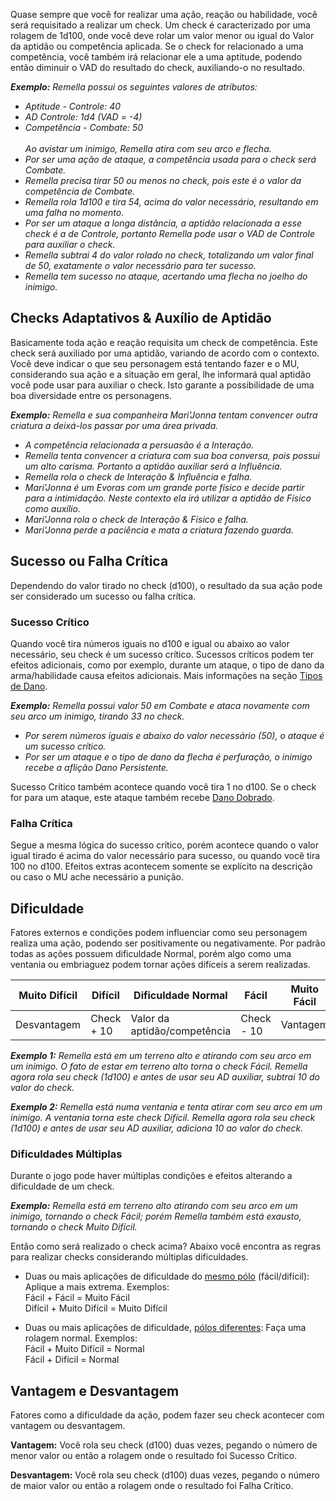 Quase sempre que você for realizar uma ação, reação ou habilidade, você será requisitado a realizar um check. Um check é caracterizado por uma rolagem de 1d100, onde você deve rolar um valor menor ou igual do Valor da aptidão ou competência aplicada. Se o check for relacionado a uma competência, você também irá relacionar ele a uma aptitude, podendo então diminuir o VAD do resultado do check, auxiliando-o no resultado.

_**Exemplo:** Remella possui os seguintes valores de atributos:_  
- _Aptitude - Controle: 40_  
- _AD Controle: 1d4 (VAD = -4)_  
- _Competência - Combate: 50_  <BR><BR>
_Ao avistar um inimigo, Remella atira com seu arco e flecha._  
- _Por ser uma ação de ataque, a competência usada para o check será Combate._ 
- _Remella precisa tirar 50 ou menos no check, pois este é o valor da competência de Combate._  
- _Remella rola 1d100 e tira 54, acima do valor necessário, resultando em uma falha no momento._  
- _Por ser um ataque a longa distância, a aptidão relacionada a esse check é a de Controle, portanto Remella pode usar o VAD de Controle para auxiliar o check._  
- _Remella subtrai 4 do valor rolado no check, totalizando um valor final de 50, exatamente o valor necessário para ter sucesso._  
- _Remella tem sucesso no ataque, acertando uma flecha no joelho do inimigo._

## Checks Adaptativos & Auxílio de Aptidão
Basicamente toda ação e reação requisita um check de competência. Este check será auxiliado por uma aptidão, variando de acordo com o contexto. Você deve indicar o que seu personagem está tentando fazer e o MU, considerando sua ação e a situação em geral, lhe informará qual aptidão você pode usar para auxiliar o check. Isto garante a possibilidade de uma boa diversidade entre os personagens.

***Exemplo:**  Remella e sua companheira Mari'Jonna tentam convencer outra criatura a deixá-los passar por uma área privada.*  
- *A competência relacionada a persuasão é a Interação.*  
- *Remella tenta convencer a criatura com sua boa conversa, pois possui um alto carisma. Portanto a aptidão auxiliar será a Influência.*  
- *Remella rola o check  de Interação & Influência e falha.*  
- *Mari'Jonna é um Evoras com um grande porte físico e decide partir para a intimidação. Neste contexto ela irá utilizar a aptidão de Físico como auxílio.*  
- *Mari'Jonna rola o check de Interação & Físico e falha.*  
- *Mari'Jonna perde a paciência e mata a criatura fazendo guarda.*

## Sucesso ou Falha Crítica
Dependendo do valor tirado no check (d100), o resultado da sua ação pode ser considerado um sucesso ou falha crítica.

### Sucesso Crítico
Quando você tira números iguais no d100 e igual ou abaixo ao valor necessário, seu check é um sucesso crítico. Sucessos críticos podem ter efeitos adicionais, como por exemplo, durante um ataque, o tipo de dano da arma/habilidade causa efeitos adicionais. Mais informações na seção [Tipos de Dano]().

***Exemplo:** Remella possui valor 50 em Combate e ataca novamente com seu arco um inimigo, tirando 33 no check.*  
- *Por serem números iguais e abaixo do valor necessário (50), o ataque é um sucesso crítico.*  
- *Por ser um ataque e o tipo de dano da flecha é perfuração, o inimigo recebe a aflição Dano Persistente.*

Sucesso Crítico também acontece quando você tira 1 no d100. Se o check for para um ataque, este ataque também recebe [Dano Dobrado]().

### Falha Crítica
Segue a mesma lógica do sucesso crítico, porém acontece quando o valor igual tirado é acima do valor necessário para sucesso, ou quando você tira 100 no d100. Efeitos extras acontecem somente se explícito na descrição ou caso o MU ache necessário a punição.

## Dificuldade
Fatores externos e condições podem influenciar como seu personagem realiza uma ação, podendo ser positivamente ou negativamente. Por padrão todas as ações possuem dificuldade Normal, porém algo como uma ventania ou embriaguez podem tornar ações difíceis a serem realizadas.

| Muito Difícil | Difícil    | Dificuldade Normal           | Fácil      | Muito Fácil |
| ------------- | ---------- | ---------------------------- | ---------- | ----------- |
| Desvantagem   | Check + 10 | Valor da aptidão/competência | Check - 10 | Vantagem    |

***Exemplo 1:** Remella está em um terreno alto e atirando com seu arco em um inimigo. O fato de estar em terreno alto torna o check Fácil. Remella agora rola seu check (1d100) e antes de usar seu AD auxiliar, subtrai 10 do valor do check.*

***Exemplo 2:** Remella está numa ventania e tenta atirar com seu arco em um inimigo. A ventania torna este check Difícil. Remella agora rola seu check (1d100) e antes de usar seu AD auxiliar, adiciona 10 ao valor do check.*

### Dificuldades Múltiplas
Durante o jogo pode haver múltiplas condições e efeitos alterando a dificuldade de um check. 

***Exemplo:** Remella está em terreno alto atirando com seu arco em um inimigo, tornando o check Fácil; porém Remella também está exausto, tornando o check Muito Difícil.*

Então como será realizado o check acima? Abaixo você encontra as regras para realizar checks considerando múltiplas dificuldades.

- Duas ou mais aplicações de dificuldade do <ins>mesmo pólo</ins> (fácil/difícil): 
  Aplique a mais extrema.  Exemplos:  
    Fácil + Fácil = Muito Fácil  
    Difícil + Muito Difícil = Muito Difícil
    
- Duas ou mais aplicações de dificuldade, <ins>pólos diferentes</ins>:
  Faça uma rolagem normal.  Exemplos:  
    Fácil + Muito Difícil = Normal  
    Fácil + Difícil = Normal  

## Vantagem e Desvantagem
Fatores como a dificuldade da ação, podem fazer seu check acontecer com vantagem ou desvantagem.

**Vantagem:** Você rola seu check (d100) duas vezes, pegando o número de menor valor ou então a rolagem onde o resultado foi Sucesso Crítico.
  
**Desvantagem:** Você rola seu check (d100) duas vezes, pegando o número de maior valor ou então a rolagem onde o resultado foi Falha Crítico.